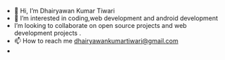 - 👋 Hi, I’m Dhairyawan Kumar Tiwari
- 👀 I’m interested in coding,web development and android development
-  I’m looking to collaborate on open source projects and web development projects .
- 📫 How to reach me dhairyawankumartiwari@gmail.com
- 

<!---
dkt-10/dkt-10 is a ✨ special ✨ repository because its `README.md` (this file) appears on your GitHub profile.
You can click the Preview link to take a look at your changes.
--->
